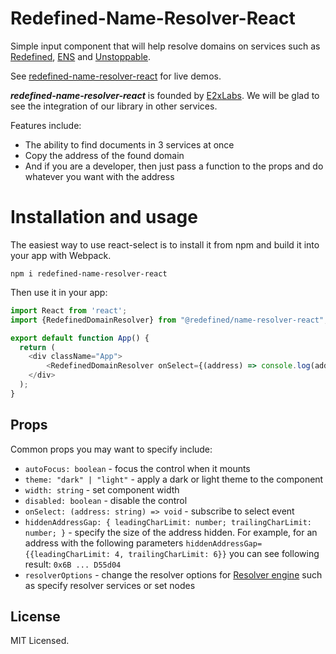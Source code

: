 # Redefined-Name-Resolver-React

Simple input component that will help resolve domains on services such as [Redefined](https://redefined.org/), [ENS](https://ens.domains/) and [Unstoppable](https://unstoppabledomains.com/).

See [redefined-name-resolver-react](https://e2xlabs.github.io/redefined-name-resolver-react/) for live demos.

***redefined-name-resolver-react*** is founded by [E2xLabs](https://).
We will be glad to see the integration of our library in other services.

Features include:

- The ability to find documents in 3 services at once
- Copy the address of the found domain
- And if you are a developer, then just pass a function to the props and do whatever you want with the address

# Installation and usage

The easiest way to use react-select is to install it from npm and build it into your app with Webpack.

```
npm i redefined-name-resolver-react
```

Then use it in your app:

```js
import React from 'react';
import {RedefinedDomainResolver} from "@redefined/name-resolver-react";

export default function App() {
  return (
    <div className="App">
        <RedefinedDomainResolver onSelect={(address) => console.log(address)} />
    </div>
  );
}
```

## Props

Common props you may want to specify include:

- `autoFocus: boolean` - focus the control when it mounts
- `theme: "dark" | "light"` - apply a dark or light theme to the component
- `width: string` - set component width
- `disabled: boolean` - disable the control
- `onSelect: (address: string) => void` - subscribe to select event
- `hiddenAddressGap: { leadingCharLimit: number; trailingCharLimit: number; }` - specify the size of the address hidden. For example, for an address with the following parameters `hiddenAddressGap={{leadingCharLimit: 4, trailingCharLimit: 6}}` you can see following result: `0x6B ... D55d04`
- `resolverOptions` - change the resolver options for [Resolver engine](https://github.com/e2xlabs/redefined-name-resolver-js) such as specify resolver services or set nodes

## License

MIT Licensed.